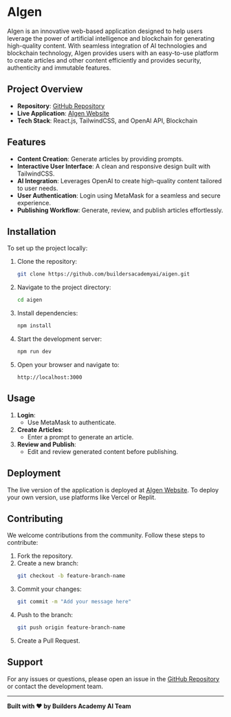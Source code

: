 # AIgen

AIgen is an innovative web-based application designed to help users leverage the power of artificial intelligence and blockchain for generating high-quality content. With seamless integration of AI technologies and blockchain technology, AIgen provides users with an easy-to-use platform to create articles and other content efficiently and provides security, authenticity and immutable features.

## Project Overview

- **Repository**: [GitHub Repository](https://github.com/buildersacademyai/aigen)
- **Live Application**: [AIgen Website](https://aigen2o.replit.app/)
- **Tech Stack**: React.js, TailwindCSS, and OpenAI API, Blockchain

## Features

- **Content Creation**: Generate articles by providing prompts.
- **Interactive User Interface**: A clean and responsive design built with TailwindCSS.
- **AI Integration**: Leverages OpenAI to create high-quality content tailored to user needs.
- **User Authentication**: Login using MetaMask for a seamless and secure experience.
- **Publishing Workflow**: Generate, review, and publish articles effortlessly.

## Installation

To set up the project locally:

1. Clone the repository:
   ```bash
   git clone https://github.com/buildersacademyai/aigen.git
   ```

2. Navigate to the project directory:
   ```bash
   cd aigen
   ```

3. Install dependencies:
   ```bash
   npm install
   ```

4. Start the development server:
   ```bash
   npm run dev
   ```

5. Open your browser and navigate to:
   ```
   http://localhost:3000
   ```

## Usage

1. **Login**:
   - Use MetaMask to authenticate.
2. **Create Articles**:
   - Enter a prompt to generate an article.
3. **Review and Publish**:
   - Edit and review generated content before publishing.

## Deployment

The live version of the application is deployed at [AIgen Website](https://aigen2o.replit.app/). To deploy your own version, use platforms like Vercel or Replit.

## Contributing

We welcome contributions from the community. Follow these steps to contribute:

1. Fork the repository.
2. Create a new branch:
   ```bash
   git checkout -b feature-branch-name
   ```
3. Commit your changes:
   ```bash
   git commit -m "Add your message here"
   ```
4. Push to the branch:
   ```bash
   git push origin feature-branch-name
   ```
5. Create a Pull Request.


## Support

For any issues or questions, please open an issue in the [GitHub Repository](https://github.com/buildersacademyai/aigen/issues) or contact the development team.

---

**Built with ❤️ by Builders Academy AI Team**
